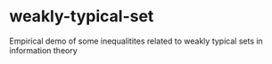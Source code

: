 # weakly-typical-set
Empirical demo of some inequalitites related to weakly typical sets in information theory
